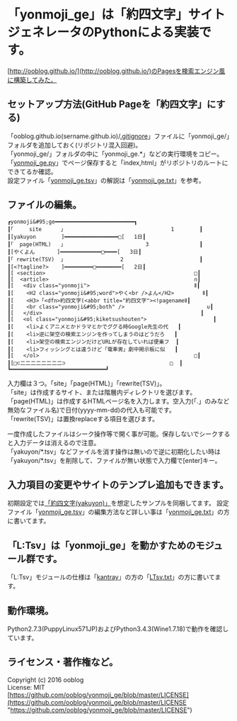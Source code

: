 # 「yonmoji_ge」は「約四文字」サイトジェネレータのPythonによる実装です。

[http://ooblog.github.io/](http://ooblog.github.io/)のPagesを検索エンジン風に構築してみた。  

## セットアップ方法(GitHub Pageを「約四文字」にする)

「ooblog.github.io(sername.github.io)/[.gitignore](../ooblog.github.io/.gitignore)」ファイルに「yonmoji&#95;ge/」フォルダを追加しておく(リポジトリ混入回避)。  
「yonmoji&#95;ge/」フォルダの中に「yonmoji&#95;ge.&#42;」などの実行環境をコピー。  
「[yonmoji_ge.py](yonmoji_ge.py)」でページ保存すると「index,html」がリポジトリのルートにできてるか確認。  
設定ファイル「[yonmoji_ge.tsv](yonmoji_ge.tsv)」の解説は「[yonmoji_ge.txt](yonmoji_ge.txt)」を参考。  

## ファイルの編集。

    ┏yonmoji&#95;ge━━━━━━━━━━━━━━━━━━━━━━━━━┓
    ┃｢     site      ｣                                  1        ┃
    ┃[yakuyon        ]━━━━━━━━━━━━━━━━━□[   1日┃
    ┃｢  page(HTML)   ｣                          3                ┃
    ┃[やくよん       ]━━━━━━━━━━━━━□━━━━[   3日┃
    ┃｢ rewrite(TSV)  ｣                  2                        ┃
    ┃[<?tagline?>    ]━━━━━━━━━□━━━━━━━━[   2日┃
    ┃[ <section>                                               □┃
    ┃[  <article>                                              ∩┃
    ┃[   <div class="yonmoji">                                 Ⅱ┃
    ┃[    <H2 class="yonmoji&#95;word">やく<br />よん</H2>         Ⅱ┃
    ┃[    <H3>「<dfn>約四文字(<abbr title="約四文字"><!pagenameⅡ┃
    ┃[    <br class="yonmoji&#95;both" />                          ∪┃
    ┃[   </div>                                                  ┃
    ┃[   <ol class="yonmoji&#95;kiketsushouten">                     ┃
    ┃[    <li>よくアニメとかドラマとかでググる時Google先生の代   ┃
    ┃[    <li>逆に架空の検索エンジンを作ってしまうのはどうだろ   ┃
    ┃[    <li>架空の検索エンジンだけどURLが存在していれば便乗フ  ┃
    ┃[    <li>フィッシングとは違うけど「電車男」劇中掲示板に似   ┃
    ┃[   </ol>                                                 □┃
    ┃[□⊂二二二二二二二二⊃                                 □  ┃
    ┗━━━━━━━━━━━━━━━━━━━━━━━━━━━━━━┛

入力欄は３つ。「site」「page&#40;HTML&#41;」「rewrite&#40;TSV&#41;」。  
「site」は作成するサイト、または階層内ディレクトリを選びます。  
「page&#40;HTML&#41;」は作成するHTMLページ名を入力します。空入力&#40;「.」のみなど無効なファイル名&#41;で日付&#40;yyyy-mm-dd&#41;の代入も可能です。  
「rewrite&#40;TSV&#41;」は置換replaceする項目を選びます。  

一度作成したファイルはシーク操作等で開く事が可能。保存しないでシークすると入力データは消えるので注意。  
「yakuyon/&#42;.tsv」などファイルを消す操作は無いので逆に初期化したい時は「yakuyon/&#42;.tsv」を削除して、ファイルが無い状態で入力欄で&#91;enter&#93;キー。  

## 入力項目の変更やサイトのテンプレ追加もできます。

初期設定では[「約四文字&#40;yakuyon&#41;」](http://ooblog.github.io/)を想定したサンプルを同梱してます。
設定ファイル「[yonmoji_ge.tsv](yonmoji_ge.tsv)」の編集方法など詳しい事は「[yonmoji_ge.txt](yonmoji_ge.txt)」の方に書いてます。  

## 「L:Tsv」は「yonmoji_ge」を動かすためのモジュール群です。

「L&#58;Tsv」モジュールの仕様は「[kantray](https://github.com/ooblog/LTsv9kantray)」の方の「[LTsv.txt](https://github.com/ooblog/LTsv9kantray/blob/master/LTsv.txt)」の方に書いてます。  

## 動作環境。

Python2.7.3(PuppyLinux571JP)およびPython3.4.3(Wine1.7.18)で動作を確認しています。  

## ライセンス・著作権など。

Copyright (c) 2016 ooblog  
License: MIT  
[https://github.com/ooblog/yonmoji_ge/blob/master/LICENSE](https://github.com/ooblog/yonmoji_ge/blob/master/LICENSE "https://github.com/ooblog/yonmoji_ge/blob/master/LICENSE")  
